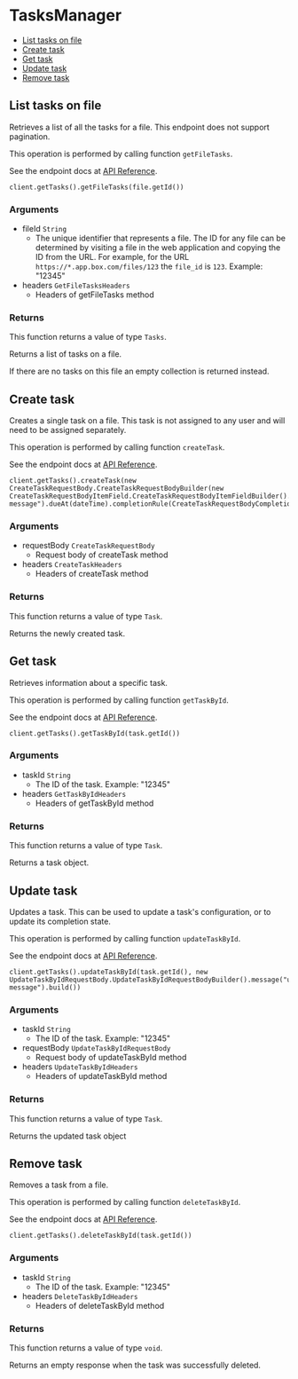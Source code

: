 # TasksManager


- [List tasks on file](#list-tasks-on-file)
- [Create task](#create-task)
- [Get task](#get-task)
- [Update task](#update-task)
- [Remove task](#remove-task)

## List tasks on file

Retrieves a list of all the tasks for a file. This
endpoint does not support pagination.

This operation is performed by calling function `getFileTasks`.

See the endpoint docs at
[API Reference](https://developer.box.com/reference/get-files-id-tasks/).

<!-- sample get_files_id_tasks -->
```
client.getTasks().getFileTasks(file.getId())
```

### Arguments

- fileId `String`
  - The unique identifier that represents a file.  The ID for any file can be determined by visiting a file in the web application and copying the ID from the URL. For example, for the URL `https://*.app.box.com/files/123` the `file_id` is `123`. Example: "12345"
- headers `GetFileTasksHeaders`
  - Headers of getFileTasks method


### Returns

This function returns a value of type `Tasks`.

Returns a list of tasks on a file.

If there are no tasks on this file an empty collection is returned
instead.


## Create task

Creates a single task on a file. This task is not assigned to any user and
will need to be assigned separately.

This operation is performed by calling function `createTask`.

See the endpoint docs at
[API Reference](https://developer.box.com/reference/post-tasks/).

<!-- sample post_tasks -->
```
client.getTasks().createTask(new CreateTaskRequestBody.CreateTaskRequestBodyBuilder(new CreateTaskRequestBodyItemField.CreateTaskRequestBodyItemFieldBuilder().id(file.getId()).type(CreateTaskRequestBodyItemTypeField.FILE).build()).action(CreateTaskRequestBodyActionField.REVIEW).message("test message").dueAt(dateTime).completionRule(CreateTaskRequestBodyCompletionRuleField.ALL_ASSIGNEES).build())
```

### Arguments

- requestBody `CreateTaskRequestBody`
  - Request body of createTask method
- headers `CreateTaskHeaders`
  - Headers of createTask method


### Returns

This function returns a value of type `Task`.

Returns the newly created task.


## Get task

Retrieves information about a specific task.

This operation is performed by calling function `getTaskById`.

See the endpoint docs at
[API Reference](https://developer.box.com/reference/get-tasks-id/).

<!-- sample get_tasks_id -->
```
client.getTasks().getTaskById(task.getId())
```

### Arguments

- taskId `String`
  - The ID of the task. Example: "12345"
- headers `GetTaskByIdHeaders`
  - Headers of getTaskById method


### Returns

This function returns a value of type `Task`.

Returns a task object.


## Update task

Updates a task. This can be used to update a task's configuration, or to
update its completion state.

This operation is performed by calling function `updateTaskById`.

See the endpoint docs at
[API Reference](https://developer.box.com/reference/put-tasks-id/).

<!-- sample put_tasks_id -->
```
client.getTasks().updateTaskById(task.getId(), new UpdateTaskByIdRequestBody.UpdateTaskByIdRequestBodyBuilder().message("updated message").build())
```

### Arguments

- taskId `String`
  - The ID of the task. Example: "12345"
- requestBody `UpdateTaskByIdRequestBody`
  - Request body of updateTaskById method
- headers `UpdateTaskByIdHeaders`
  - Headers of updateTaskById method


### Returns

This function returns a value of type `Task`.

Returns the updated task object


## Remove task

Removes a task from a file.

This operation is performed by calling function `deleteTaskById`.

See the endpoint docs at
[API Reference](https://developer.box.com/reference/delete-tasks-id/).

<!-- sample delete_tasks_id -->
```
client.getTasks().deleteTaskById(task.getId())
```

### Arguments

- taskId `String`
  - The ID of the task. Example: "12345"
- headers `DeleteTaskByIdHeaders`
  - Headers of deleteTaskById method


### Returns

This function returns a value of type `void`.

Returns an empty response when the task was successfully deleted.


